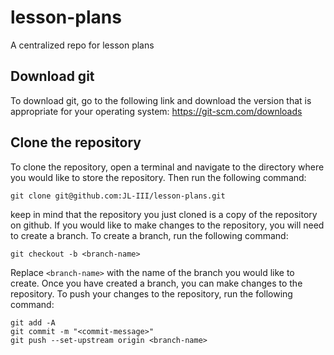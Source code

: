# lesson-plans
A centralized repo for lesson plans

## Download git
To download git, go to the following link and download the version that is appropriate for your operating system:
https://git-scm.com/downloads

## Clone the repository
To clone the repository, open a terminal and navigate to the directory where you would like to store the repository. Then run the following command:
```
git clone git@github.com:JL-III/lesson-plans.git
```
keep in mind that the repository you just cloned is a copy of the repository on github. If you would like to make changes to the repository, you will need to create a branch. To create a branch, run the following command:
```
git checkout -b <branch-name>
```
Replace `<branch-name>` with the name of the branch you would like to create. Once you have created a branch, you can make changes to the repository. To push your changes to the repository, run the following command:
```
git add -A
git commit -m "<commit-message>"
git push --set-upstream origin <branch-name>
```